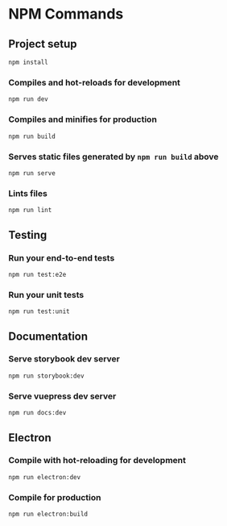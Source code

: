 # NPM Commands

## Project setup
```
npm install
```

### Compiles and hot-reloads for development
```
npm run dev
```

### Compiles and minifies for production
```
npm run build
```

### Serves static files generated by `npm run build` above
```
npm run serve
```

### Lints files
```
npm run lint
```

## Testing

### Run your end-to-end tests
```
npm run test:e2e
```

### Run your unit tests
```
npm run test:unit
```

## Documentation

### Serve storybook dev server
```
npm run storybook:dev
```

### Serve vuepress dev server
```
npm run docs:dev
```

## Electron

### Compile with hot-reloading for development
```
npm run electron:dev
```

### Compile for production
```
npm run electron:build
```
